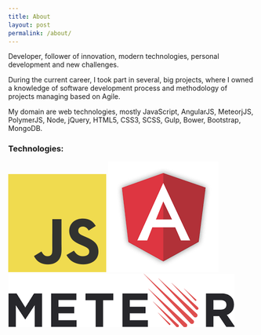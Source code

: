 ```yaml
---
title: About
layout: post
permalink: /about/
---
```


Developer, follower of innovation, modern technologies, personal development and new challenges.

During the current career, I took part in several, big projects, where I owned a knowledge of software development process and methodology of projects managing based on Agile. 

My domain are web technologies, mostly JavaScript, AngularJS, MeteorjJS, PolymerJS, Node,  jQuery, HTML5, CSS3, SCSS, Gulp, Bower, Bootstrap, MongoDB.

<h3>Technologies:</h3>

<div class="contact-technologies-container">
  <img src="/images/js.png">
  <img src="/images/angular.png">
  <img src="/images/meteor.png">
</div>
